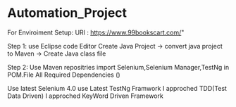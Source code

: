 # Automation_Project

For Enviroiment Setup:
URl : https://www.99bookscart.com/"

Step 1:
use Eclipse code Editor
Create Java Project -> convert java project to Maven -> Create Java class file

Step 2:
Use Maven repositries
import Selenium,Selenium Manager,TestNg in POM.File All Required Dependencies ()

Use latest Selenium 4.0
use Latest TestNg Framwork 
I approched TDD(Test Data Driven)
I approched KeyWord Driven Framework






